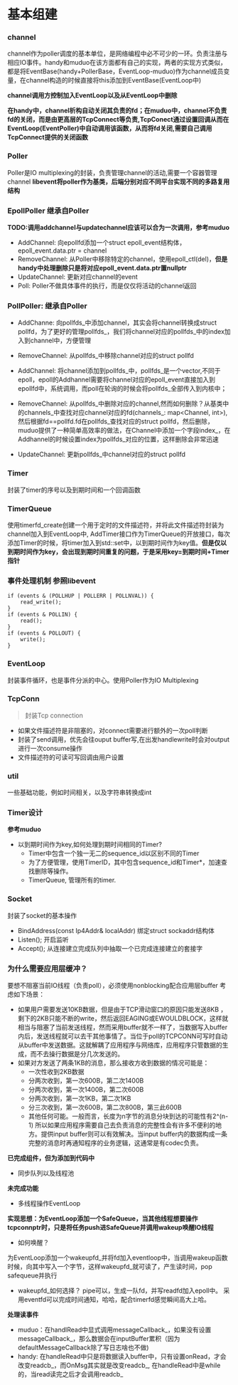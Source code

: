 # 基本组建
### channel
channel作为poller调度的基本单位，是网络编程中必不可少的一环。负责注册与相应IO事件。handy和muduo在该方面都有自己的实现，两者的实现方式类似，都是将EventBase(handy+PollerBase，EventLoop-muduo)作为channel成员变量，在channel构造的时候直接将this添加到EventBase(EventLoop中)

**channel调用方控制加入EventLoop以及从EventLoop中删除**

**在handy中，channel析构自动关闭其负责的fd；在muduo中，channel不负责fd的关闭，而是由更高层的TcpConnect等负责,TcpConect通过设置回调从而在EventLoop(EventPoller)中自动调用该函数，从而将fd关闭,需要自己调用TcpConnect提供的关闭函数**

### Poller
Poller是IO multiplexing的封装，负责管理channel的活动,需要一个容器管理channel **libevent将poller作为基类，后端分别对应不同平台实现不同的多路复用结构**

### EpollPoller 继承自Poller

**TODO:调用addchannel与updatechannel应该可以合为一次调用，参考muduo**

- AddChannel: 向epollfd添加一个struct epoll_event结构体，epoll_event.data.ptr = channel
- RemoveChannel: 从Poller中移除特定的channel，使用epoll_ctl(del)，**但是handy中处理删除只是将对应epoll_event.data.ptr置nullptr**
- UpdateChannel: 更新对应channel的event
- Poll: Poller不做具体事件的执行，而是仅仅将活动的channel返回

### PollPoller: 继承自Poller
- AddChanne: 向pollfds_中添加channel，其实会将channel转换成struct pollfd，为了更好的管理pollfds_，我们将channel对应的pollfds_中的index加入到channel中，方便管理
- RemoveChannel: 从pollfds_中移除channel对应的struct pollfd

- AddChannel: 将channel添加到pollfds_中，pollfds_是一个vector<struct pollfd>,不同于epoll，epoll的Addhannel需要将channel对应的epoll_event直接加入到epollfd中，系统调用，而poll在轮询的时候会将pollfds_全部传入到内核中；
- RemoveChannel: 从pollfds_中删除对应的channel,然而如何删除？从基类中的channels_中查找对应channel对应的fd(channels_: map<Channel, int>),然后根据fd==pollfd.fd在pollfds_查找对应的struct pollfd，然后删除，muduo提供了一种简单高效率的做法，在Channel中添加一个字段index_，在Addhannel的时候设置index为pollfds_对应的位置，这样删除会非常迅速
- UpdateChannel: 更新pollfds_中channel对应的struct pollfd

### Timer
封装了timer的序号以及到期时间和一个回调函数

### TimerQueue
使用timerfd_create创建一个用于定时的文件描述符，并将此文件描述符封装为channel加入到EventLoop中, AddTimer接口作为TimerQueue的开放接口，每次添加Timer的时候，将timer加入到std::set中，以到期时间作为key值。**但是仅以到期时间作为key，会出现到期时间重复的问题，于是采用key=到期时间+Timer指针**

### 事件处理机制 参照libevent
```
if (events & (POLLHUP | POLLERR | POLLNVAL)) {
    read_write();
}
if (events & POLLIN) {
    read();
}
if (events & POLLOUT) {
    write();
}
```

### EventLoop
封装事件循环，也是事件分派的中心。使用Poller作为IO Multiplexing


### TcpConn
> 封装Tcp connection
- 如果文件描述符是非阻塞的，对connect需要进行额外的一次poll判断
- 封装了send调用，优先会往ouput buffer写,在出发handlewrite时会对output进行一次consume操作
- 文件描述符的可读可写回调由用户设置


### util
一些基础功能，例如时间相关，以及字符串转换成int

### Timer设计
**参考muduo**

- 以到期时间作为key,如何处理到期时间相同的Timer?
    - Timer中包含一个独一无二的sequence_id以区别不同的Timer
    - 为了方便管理，使用TimerID，其中包含sequence_id和Timer*，加速查找删除等操作。
    - TimerQueue, 管理所有的timer.

### Socket
封装了socket的基本操作
- BindAddress(const Ip4Addr& localAddr) 绑定struct sockaddr结构体
- Listen(); 开启监听
- Accept(); 从连接建立完成队列中抽取一个已完成连接建立的套接字


### 为什么需要应用层缓冲？
要想不阻塞当前IO线程（负责poll），必须使用nonblocking配合应用层buffer 考虑如下场景：
- 如果用户需要发送10KB数据，但是由于TCP滑动窗口的原因只能发送8KB
，剩下的2KB只能不断的write，然后返回EAGING或EWOULDBLOCK，这样就相当与阻塞了当前发送线程，然而采用buffer就不一样了，当数据写入buffer内后，发送线程就可以去干其他事情了。当位于poll的TCPCONN可写时自动从buffer中发送数据。这就解耦了应用程序与网络库，应用程序只管数据的生成，而不去操行数据是分几次发送的。
- 如果对方发送了两条1KB的消息，那么接收方收到数据的情况可能是：
    - 一次性收到2KB数据
    - 分两次收到，第一次600B，第二次1400B
    - 分两次收到，第一次1400B，第二次600B
    - 分两次收到，第一次1KB，第二次1KB
    - 分三次收到，第一次600B，第二次800B，第三此600B
    - 其他任何可能。一般而言，长度为n字节的消息分块到达的可能性有2^(n-1)
所以如果应用程序需要自己去负责消息的完整性会有许多不便利的地方。提供input buffer则可以有效解决。当input buffer内的数据构成一条完整的消息时再通知程序的业务逻辑，这通常是有codec负责。

**已完成组件，但为添加到代码中**
- 同步队列以及线程池

**未完成功能**
- 多线程操作EventLoop

**实现思想：为EventLoop添加一个SafeQueue，当其他线程想要操作tcpconnptr时，只是将任务push进SafeQueue并调用wakeup唤醒IO线程**

- 如何唤醒？

为EventLoop添加一个wakeupfd_并将fd加入eventloop中，当调用wakeup函数时候，向其中写入一个字节，这样wakeupfd_就可读了，产生读时间，pop safequeue并执行

- wakeupfd_如何选择？
pipe可以，生成一队fd，并写readfd加入epoll中。
采用eventfd可以完成时间通知，哈哈，配合timerfd感觉瞬间高大上哈。

**处理读事件**
- muduo：在handlRead中显式调用messageCallback_，如果没有设置messageCallback_，那么数据会在inputBuffer累积（因为defaultMessageCallback除了写日志啥也不做)
- handy: 在handleRead中只是将数据读入buffer中，只有设置onRead，才会改变readcb_，而OnMsg其实就是改变readcb_, 在handleRead中是while的，当read读完之后才会调用readcb_
